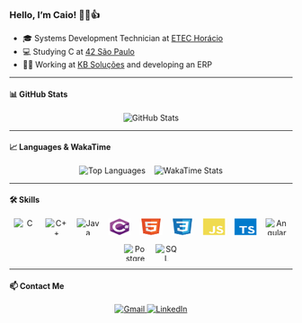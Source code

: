 ### Hello, I’m Caio! 🐱‍👤👍

- 🎓 Systems Development Technician at [ETEC Horácio](https://etechoracio.com.br/has/)  
- 💻 Studying C at [42 São Paulo](https://www.42sp.org.br/)  
- 👨‍💻 Working at [KB Soluções](http://kbsolucoes.com.br/) and developing an ERP  

---

#### 📊 GitHub Stats
<div align="center">
  <img src="https://github-readme-stats.vercel.app/api?username=caio-de-souza-marinho&hide_rank=true&show_icons=true&count_private=true&title_color=000000&icon_color=000000&include_all_commits=true&card_width=200" alt="GitHub Stats">
</div>

---

#### 📈 Languages & WakaTime
<div align="center" style="display: flex; justify-content: center; gap: 1rem;">
  <img src="https://github-readme-stats.vercel.app/api/top-langs/?username=caio-de-souza-marinho&layout=compact&langs_count=10&title_color=000000&icon_color=000000&hide=tsql" alt="Top Languages">
  <img src="https://github-readme-stats.vercel.app/api/wakatime?username=caiodesouzamarinho&layout=compact&langs_count=10&title_color=000000" alt="WakaTime Stats">
</div>

---

#### 🛠️ Skills
<div align="center" style="display: flex; flex-wrap: wrap; justify-content: center; gap: 1rem;">
  <img alt="C"    height="30" width="40" src="https://cdn.jsdelivr.net/gh/devicons/devicon@latest/icons/c/c-original.svg">
  <img alt="C++"    height="30" width="40" src="https://cdn.jsdelivr.net/gh/devicons/devicon@latest/icons/cplusplus/cplusplus-original.svg">
  <img alt="Java"  height="30" width="40" src="https://cdn.jsdelivr.net/gh/devicons/devicon/icons/java/java-original.svg">
  <img alt="C#"    height="30" width="40" src="https://raw.githubusercontent.com/devicons/devicon/master/icons/csharp/csharp-original.svg">
  <img alt="HTML5"      height="30" width="40" src="https://raw.githubusercontent.com/devicons/devicon/master/icons/html5/html5-original.svg">
  <img alt="CSS3"       height="30" width="40" src="https://raw.githubusercontent.com/devicons/devicon/master/icons/css3/css3-original.svg">
  <img alt="JavaScript" height="30" width="40" src="https://raw.githubusercontent.com/devicons/devicon/master/icons/javascript/javascript-plain.svg">
  <img alt="TypeScript" height="30" width="40" src="https://raw.githubusercontent.com/devicons/devicon/master/icons/typescript/typescript-plain.svg">
  <img alt="Angular"    height="30" width="40" src="https://cdn.jsdelivr.net/gh/devicons/devicon@latest/icons/angular/angular-original.svg">
  <img alt="PostgreSQL" height="30" width="40" src="https://cdn.jsdelivr.net/gh/devicons/devicon@latest/icons/postgresql/postgresql-original.svg">
  <img alt="SQL Server" height="30" width="40" src="https://cdn.jsdelivr.net/gh/devicons/devicon@latest/icons/microsoftsqlserver/microsoftsqlserver-original.svg">
</div>

---

#### 📫 Contact Me
<div align="center">
  <a href="mailto:caiosouzamarinho@gmail.com">
    <img src="https://img.shields.io/badge/-Gmail-%23333?style=for-the-badge&logo=gmail&logoColor=white" alt="Gmail">
  </a>
  <a href="https://www.linkedin.com/in/caio-de-souza-marinho-9b3b8a233" target="_blank">
    <img src="https://img.shields.io/badge/-LinkedIn-%230077B5?style=for-the-badge&logo=linkedin&logoColor=white" alt="LinkedIn">
  </a>
</div>
